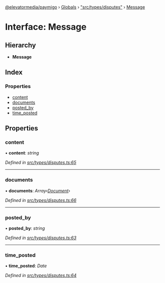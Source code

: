 [@elevatormedia/paymigo](../README.md) › [Globals](../globals.md) › ["src/types/disputes"](../modules/_src_types_disputes_.md) › [Message](_src_types_disputes_.message.md)

# Interface: Message

## Hierarchy

-   **Message**

## Index

### Properties

-   [content](_src_types_disputes_.message.md#content)
-   [documents](_src_types_disputes_.message.md#documents)
-   [posted_by](_src_types_disputes_.message.md#posted_by)
-   [time_posted](_src_types_disputes_.message.md#time_posted)

## Properties

### content

• **content**: _string_

_Defined in [src/types/disputes.ts:65](https://github.com/ELEVATORmedia/paymigo/blob/a9a7ad7/src/types/disputes.ts#L65)_

---

### documents

• **documents**: _Array‹[Document](_src_types_disputes_.document.md)›_

_Defined in [src/types/disputes.ts:66](https://github.com/ELEVATORmedia/paymigo/blob/a9a7ad7/src/types/disputes.ts#L66)_

---

### posted_by

• **posted_by**: _string_

_Defined in [src/types/disputes.ts:63](https://github.com/ELEVATORmedia/paymigo/blob/a9a7ad7/src/types/disputes.ts#L63)_

---

### time_posted

• **time_posted**: _Date_

_Defined in [src/types/disputes.ts:64](https://github.com/ELEVATORmedia/paymigo/blob/a9a7ad7/src/types/disputes.ts#L64)_
